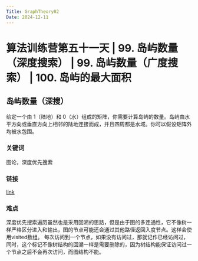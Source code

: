 ```yaml
---
Title: GraphTheory02
Date: 2024-12-11
---
```

# 算法训练营第五十一天 | 99. 岛屿数量（深度搜索） | 99. 岛屿数量（广度搜索） | 100. 岛屿的最大面积
## 岛屿数量（深搜）
给定一个由 1（陆地）和 0（水）组成的矩阵，你需要计算岛屿的数量。岛屿由水平方向或垂直方向上相邻的陆地连接而成，并且四周都是水域。你可以假设矩阵外均被水包围。
### 关键词
图论，深度优先搜索
### 链接
[link](https://kamacoder.com/problempage.php?pid=1171)
### 难点
深度优先搜索遍历虽然也是采用回溯的思路，但是由于图的多连通性，它不像树一样严格区分进入和输出，图的节点可能还会通过其他路径返回入度节点。这样会使用visited数组。
每次访问到一个节点，如果没有访问过，那就记作已经访问过，同时，这个标记不像树结构的回溯一样是需要删除的，因为树结构能保证访问过一个节点之后不会再次访问，而图结构不能。

